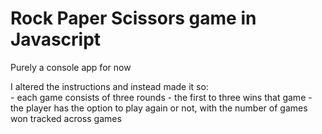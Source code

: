 # Rock Paper Scissors game in Javascript
Purely a console app for now

I altered the instructions and instead made it so:  
    - each game consists of three rounds
    - the first to three wins that game
    - the player has the option to play again or not, with the number of games
      won tracked across games